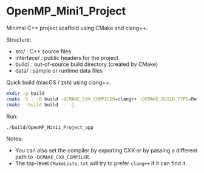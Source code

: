 # OpenMP_Mini1_Project

Minimal C++ project scaffold using CMake and clang++.

Structure:
- src/       : C++ source files
- interface/ : public headers for the project
- build/     : out-of-source build directory (created by CMake)
- data/      : sample or runtime data files

Quick build (macOS / zsh) using clang++:

```bash
mkdir -p build
cmake -S . -B build -DCMAKE_CXX_COMPILER=clang++ -DCMAKE_BUILD_TYPE=Release
cmake --build build -- -j
```

Run:

```bash
./build/OpenMP_Mini1_Project_app
```

Notes:
- You can also set the compiler by exporting CXX or by passing a different path to `-DCMAKE_CXX_COMPILER`.
- The top-level `CMakeLists.txt` will try to prefer `clang++` if it can find it.
